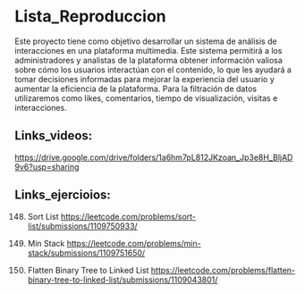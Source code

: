 # Lista_Reproduccion

Este proyecto tiene como objetivo desarrollar un sistema de análisis de interacciones en una plataforma multimedia. Este sistema permitirá a los administradores y analistas de la plataforma obtener información valiosa sobre cómo los usuarios interactúan con el contenido, lo que les ayudará a tomar decisiones informadas para mejorar la experiencia del usuario y aumentar la eficiencia de la plataforma. Para la filtración de datos utilizaremos como likes, comentarios, tiempo de visualización,  visitas e interacciones.

## Links_videos:

https://drive.google.com/drive/folders/1a6hm7pL812JKzoan_Jp3e8H_BljAD9v6?usp=sharing


## Links_ejercioios:

148. Sort List
https://leetcode.com/problems/sort-list/submissions/1109750933/

155. Min Stack
https://leetcode.com/problems/min-stack/submissions/1109751650/

114. Flatten Binary Tree to Linked List
https://leetcode.com/problems/flatten-binary-tree-to-linked-list/submissions/1109043801/
